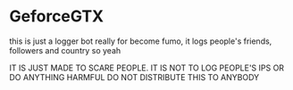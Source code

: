 # GeforceGTX
this is just a logger bot really for become fumo, it logs people's friends, followers and country so yeah

IT IS JUST MADE TO SCARE PEOPLE. IT IS NOT TO LOG PEOPLE'S IPS OR DO ANYTHING HARMFUL
DO NOT DISTRIBUTE THIS TO ANYBODY
